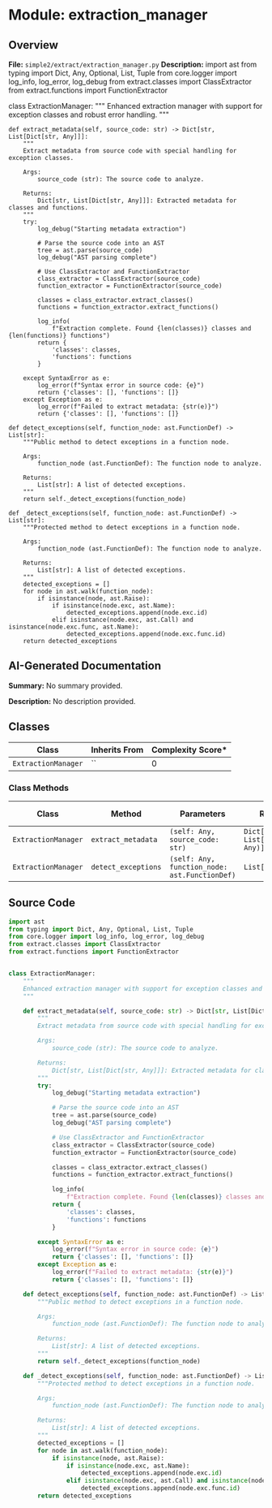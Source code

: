 # Module: extraction_manager

## Overview
**File:** `simple2/extract/extraction_manager.py`
**Description:** import ast
from typing import Dict, Any, Optional, List, Tuple
from core.logger import log_info, log_error, log_debug
from extract.classes import ClassExtractor
from extract.functions import FunctionExtractor


class ExtractionManager:
    """
    Enhanced extraction manager with support for exception classes and robust error handling.
    """

    def extract_metadata(self, source_code: str) -> Dict[str, List[Dict[str, Any]]]:
        """
        Extract metadata from source code with special handling for exception classes.

        Args:
            source_code (str): The source code to analyze.

        Returns:
            Dict[str, List[Dict[str, Any]]]: Extracted metadata for classes and functions.
        """
        try:
            log_debug("Starting metadata extraction")

            # Parse the source code into an AST
            tree = ast.parse(source_code)
            log_debug("AST parsing complete")

            # Use ClassExtractor and FunctionExtractor
            class_extractor = ClassExtractor(source_code)
            function_extractor = FunctionExtractor(source_code)

            classes = class_extractor.extract_classes()
            functions = function_extractor.extract_functions()

            log_info(
                f"Extraction complete. Found {len(classes)} classes and {len(functions)} functions")
            return {
                'classes': classes,
                'functions': functions
            }

        except SyntaxError as e:
            log_error(f"Syntax error in source code: {e}")
            return {'classes': [], 'functions': []}
        except Exception as e:
            log_error(f"Failed to extract metadata: {str(e)}")
            return {'classes': [], 'functions': []}

    def detect_exceptions(self, function_node: ast.FunctionDef) -> List[str]:
        """Public method to detect exceptions in a function node.

        Args:
            function_node (ast.FunctionDef): The function node to analyze.

        Returns:
            List[str]: A list of detected exceptions.
        """
        return self._detect_exceptions(function_node)

    def _detect_exceptions(self, function_node: ast.FunctionDef) -> List[str]:
        """Protected method to detect exceptions in a function node.

        Args:
            function_node (ast.FunctionDef): The function node to analyze.

        Returns:
            List[str]: A list of detected exceptions.
        """
        detected_exceptions = []
        for node in ast.walk(function_node):
            if isinstance(node, ast.Raise):
                if isinstance(node.exc, ast.Name):
                    detected_exceptions.append(node.exc.id)
                elif isinstance(node.exc, ast.Call) and isinstance(node.exc.func, ast.Name):
                    detected_exceptions.append(node.exc.func.id)
        return detected_exceptions


## AI-Generated Documentation


**Summary:** No summary provided.


**Description:** No description provided.



## Classes

| Class | Inherits From | Complexity Score* |
|-------|---------------|-------------------|
| `ExtractionManager` | `` | 0 |

### Class Methods

| Class | Method | Parameters | Returns | Complexity Score* |
|-------|--------|------------|---------|-------------------|
| `ExtractionManager` | `extract_metadata` | `(self: Any, source_code: str)` | `Dict[(str, List[Dict[(str, Any)]])]` | 0 |
| `ExtractionManager` | `detect_exceptions` | `(self: Any, function_node: ast.FunctionDef)` | `List[str]` | 0 |

## Source Code
```python
import ast
from typing import Dict, Any, Optional, List, Tuple
from core.logger import log_info, log_error, log_debug
from extract.classes import ClassExtractor
from extract.functions import FunctionExtractor


class ExtractionManager:
    """
    Enhanced extraction manager with support for exception classes and robust error handling.
    """

    def extract_metadata(self, source_code: str) -> Dict[str, List[Dict[str, Any]]]:
        """
        Extract metadata from source code with special handling for exception classes.

        Args:
            source_code (str): The source code to analyze.

        Returns:
            Dict[str, List[Dict[str, Any]]]: Extracted metadata for classes and functions.
        """
        try:
            log_debug("Starting metadata extraction")

            # Parse the source code into an AST
            tree = ast.parse(source_code)
            log_debug("AST parsing complete")

            # Use ClassExtractor and FunctionExtractor
            class_extractor = ClassExtractor(source_code)
            function_extractor = FunctionExtractor(source_code)

            classes = class_extractor.extract_classes()
            functions = function_extractor.extract_functions()

            log_info(
                f"Extraction complete. Found {len(classes)} classes and {len(functions)} functions")
            return {
                'classes': classes,
                'functions': functions
            }

        except SyntaxError as e:
            log_error(f"Syntax error in source code: {e}")
            return {'classes': [], 'functions': []}
        except Exception as e:
            log_error(f"Failed to extract metadata: {str(e)}")
            return {'classes': [], 'functions': []}

    def detect_exceptions(self, function_node: ast.FunctionDef) -> List[str]:
        """Public method to detect exceptions in a function node.

        Args:
            function_node (ast.FunctionDef): The function node to analyze.

        Returns:
            List[str]: A list of detected exceptions.
        """
        return self._detect_exceptions(function_node)

    def _detect_exceptions(self, function_node: ast.FunctionDef) -> List[str]:
        """Protected method to detect exceptions in a function node.

        Args:
            function_node (ast.FunctionDef): The function node to analyze.

        Returns:
            List[str]: A list of detected exceptions.
        """
        detected_exceptions = []
        for node in ast.walk(function_node):
            if isinstance(node, ast.Raise):
                if isinstance(node.exc, ast.Name):
                    detected_exceptions.append(node.exc.id)
                elif isinstance(node.exc, ast.Call) and isinstance(node.exc.func, ast.Name):
                    detected_exceptions.append(node.exc.func.id)
        return detected_exceptions

```